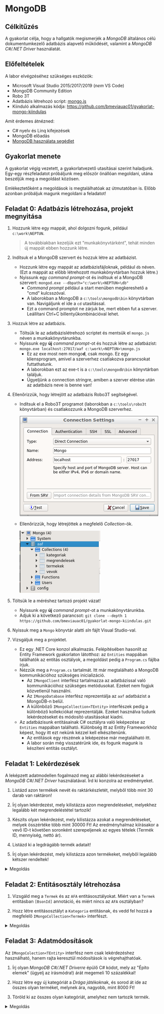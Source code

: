 # MongoDB

## Célkitűzés

A gyakorlat célja, hogy a hallgatók megismerjék a _MongoDB_ általános célú dokumentumkezelő adatbázis alapvető működését, valamint a _MongoDB C#/.NET Driver_ használatát.

## Előfeltételek

A labor elvégzéséhez szükséges eszközök:

- Microsoft Visual Studio 2015/2017/2019 (_nem_ VS Code)
- MongoDB Community Edition
- Robo 3T
- Adatbázis létrehozó script: [mongo.js](https://raw.githubusercontent.com/bmeviauac01/gyakorlatok/master/mongo.js)
- Kiinduló alkalmazás kódja: <https://github.com/bmeviauac01/gyakorlat-mongo-kiindulas>

Amit érdemes átnézned:

- C# nyelv és Linq kifejezések
- MongoDB előadás
- [MongoDB használata segédlet](../Adatbazis/mongodb.md)

## Gyakorlat menete

A gyakorlat végig vezetett, a gyakorlatvezető utasításai szerint haladjunk. Egy-egy részfeladatot próbáljunk meg először önállóan megoldani, utána beszéljük meg a megoldást közösen.

Emlékeztetőként a megoldások is megtalálhatóak az útmutatóban is. Előbb azonban próbáljuk magunk megoldani a feladatot!

## Feladat 0: Adatbázis létrehozása, projekt megnyitása

1. Hozzunk létre egy mappát, ahol dolgozni fogunk, például `c:\work\NEPTUN`.

   > A továbbiakban kezeljük ezt "munkakönyvtárként", tehát minden új mappát ebben hozzunk létre.

1. Indítsuk el a MongoDB szervert és hozzuk létre az adatbázist.

   - Hozzunk létre egy mappát az adatbázisfájloknak, például `db` néven. (Ezt a mappát az előbb létrehozott munkakönyvtárban hozzuk létre.)
   - Nyissunk egy _command prompt_-ot és indítsuk el a MongoDB szervert: `mongod.exe --dbpath="c:\work\<NEPTUN>\db"`
     - _Command prompt_ például a start menüben megkereshető a "cmd" kulcsszóval.
     - A laborokban a MongoDB a `c:\tools\mongodb\bin` könyvtárban van. Navigáljunk el ide a `cd` utasítással.
     - Ezt a command promptot ne zárjuk be, mert ebben fut a szerver. Leállítani Ctrl+C billentyűkombinációval lehet.

1. Hozzuk létre az adatbázis.

   - Töltsük le az adatbázislétrehozó scriptet és mentsük el `mongo.js` néven a munkakönyvtárunkba.
   - Nyissunk egy **új** _command prompt_-ot és hozzuk létre az adatbázist: `mongo.exe localhost:27017/aaf c:\work\<NEPTUN>\mongo.js`
     - Ez az exe most nem mongo**d**, csak mongo. Ez egy kliensprogram, amivel a szerverhez csatlakozva parancsokat futtathatunk.
     - A laborokban ezt az exe-t is a `c:\tools\mongodb\bin` könyvtárban találjuk.
     - Ügyeljünk a connection stringre, amiben a szerver elérése után az adatbázis neve is benne van!

1. Ellenőrizzük, hogy létrejött az adatbázis Robo3T segítségével.

   - Indítsuk el a Robo3T programot (laborokban a `c:\tools\robo3t` könyvtárban) és csatlakozzunk a MongoDB szerverhez.

     ![Robo3T Connection Settings](images/robo3t_connection.png)

   - Ellenőrizzük, hogy létrejöttek a megfelelő _Collection_-ök.

     ![Robo3T Collections](images/robo3t_collections.png)

1. Töltsük le a méréshez tartozó projekt vázat!

   - Nyissunk egy **új** _command prompt_-ot a munkakönyvtárunkba.
   - Adjuk ki a következő parancsot: `git clone --depth 1 https://github.com/bmeviauac01/gyakorlat-mongo-kiindulas.git`

1. Nyissuk meg a `Mongo` könyvtár alatti _sln_ fájlt Visual Studio-val.

1. Vizsgáljuk meg a projektet.

   - Ez egy .NET Core konzol alkalmazás. Felépítésében hasonlít az Entity Framework gyakorlaton látotthoz: az `Entities` mappában találhatók az entitás osztályok, a megoldást pedig a `Program.cs` fájlba írjuk.
   - Nézzük meg a `Program.cs` tartalmát. Itt már megtalálható a MongoDB kommunikációhoz szükséges inicializáció.
     - Az `IMongoClient` interfész tartalmazza az adatbázissal való kommunikációhoz szükséges metódusokat. Ezeket nem fogjuk közvetlenül használni.
     - Az `IMongoDatabase` interfész reprezentálja az `aaf` adatbázist a MongoDB-n belül.
     - A különböző `IMongoCollection<TEntity>` interfészek pedig a különböző kollekciókat reprezentálják. Ezeket használva tudunk lekérdezéseket és módosító utasításokat kiadni.
   - Az adatbázisunk entitásainak C# osztályra való leképezése az `Entities` mappában található. Különbség itt az Entity Frameworkhöz képest, hogy itt ezt nekünk kézzel kell elkészítenünk.
     - Az entitások egy részének a leképezése már megtalálható itt.
     - A labor során még visszatérünk ide, és fogunk magunk is készíteni entitás osztályt.

## Feladat 1: Lekérdezések

A leképzett adatmodellen fogalmazd meg az alábbi lekérdezéseket a _MongoDB C#/.NET Driver_ használatával. Írd ki konzolra az eredményeket.

1. Listázd azon termékek nevét és raktárkészletét, melyből több mint 30 darab van raktáron!

1. Írj olyan lekérdezést, mely kilistázza azon megrendeléseket, melyekhez legalább két megrendeléstétel tartozik!

1. Készíts olyan lekérdezést, mely kilistázza azokat a megrendeléseket, melyek összértéke több mint 30000 Ft! Az eredményhalmaz kiírásakor a vevő ID-t követően soronként szerepeljenek az egyes tételek (Termék ID, mennyiség, nettó ár).

1. Listázd ki a legdrágább termék adatait!

1. Írj olyan lekérdezést, mely kilistázza azon termékeket, melyből legalább kétszer rendeltek!

<details><summary markdown="span">Megoldás</summary>

1. Ehhez a feladathoz csupán a termék kolleckióban kell egy egyszerű lekérdezést kiadnunk. A szűrési feltételt kétféleképpen is megfogalmazhatjuk: lambda kifejezés segítségével, és kézzel összerakva is.

    ```csharp
    Console.WriteLine("***** Első feladat *****");
    
    //2.1
    Console.WriteLine("\t2.1 1. megoldás:");
    var qTermekRaktarkeszlet1 = termekCollection
        .Find(termek => termek.Raktarkeszlet > 30)
        .ToList();
    
    foreach (var t in qTermekRaktarkeszlet1)
        Console.WriteLine($"\t\tNév={t.Nev}\tRaktrákészlet={t.Raktarkeszlet}");
    
    
    //2.1 második megoldás
    Console.WriteLine("\t2.1 2. megoldás:");
    var qTermekRaktarkeszlet2 = termekCollection
        .Find(Builders<Termek>.Filter.Gt(termek => termek.Raktarkeszlet, 30))
        .ToList();
    
    foreach (var t in qTermekRaktarkeszlet2)
        Console.WriteLine($"\t\tNév={t.Nev}\tRaktrákészlet={t.Raktarkeszlet}");
    ```

1. Ez a feladat nagyon hasonló ez előzőhöz. Figyeljük meg, hogy az SQL-es adatbázis séma esetén ehhez már `JOIN`-t (`Navigation Property`) kellett alkalmazni. Ezzel szemben itt minden szükséges adat a megrendelés kollekcióban található.

    ```csharp
    //2.2
    Console.WriteLine("\t2.2 1. megoldás:");
    var qMegrendelesTetelek1 = megrendelesCollection
        .Find(megrendeles => megrendeles.MegrendelesTetelek.Length >= 2)
        .ToList();

    foreach (var m in qMegrendelesTetelek1)
        Console.WriteLine($"\t\tVevő={m.VevoID}\tMegrendelés={m.ID}\tTételek={m.MegrendelesTetelek.Length}");


    //2.2 második megoldás
    Console.WriteLine("\t2.2 2. megoldás:");
    var qMegrendelesTetelek2 = megrendelesCollection
        .Find(Builders<Megrendeles>.Filter.SizeGte(megrendeles => megrendeles.MegrendelesTetelek, 2))
        .ToList();

    foreach (var m in qMegrendelesTetelek2)
        Console.WriteLine($"\t\tVevő={m.VevoID}\tMegrendelés={m.ID}\tTételek={m.MegrendelesTetelek.Length}");
    ```

1. Ehhez a feladathoz már nem elegendő számunkra a sima lekérdezés kifejezőereje, így az aggregációs pipeline-t kell alkalmaznunk. Figyeljük meg azonban, hogy a séma felépítése miatt továbbra is minden szükséges adat rendelkezésre áll egyetlen kolleckióban.

    ```csharp
    //2.3
    Console.WriteLine("\t2.3:");
    var qMegrendelesOssz = megrendelesCollection
        .Aggregate()
        .Project(megrendeles => new
        {
            VevoID = megrendeles.VevoID,
            MegrendelesTetelek = megrendeles.MegrendelesTetelek,
            Osszeg = megrendeles.MegrendelesTetelek.Sum(mt => mt.Mennyiseg * mt.NettoAr)
        })
        .Match(megrendeles => megrendeles.Osszeg > 30000)
        .ToList();

    foreach (var m in qMegrendelesOssz)
    {
        Console.WriteLine($"\t\tVevő={m.VevoID}");
        foreach (var mt in m.MegrendelesTetelek)
            Console.WriteLine($"\t\t\tTermék={mt.TermekID}\tÁr={mt.NettoAr}\tDb={mt.Mennyiseg}");
    }
    ```

1. A legdrágább termékek lekérdezéséhez két lekérdezést kell kiadnunk: először lekérdezzük a legmagasabb nettóár értékét, utána pedig lekérdezzük azokat a termékeket, melyeknek a nettóára megegyezik ezzel az értékkel.

    ```csharp
    //2.4
    Console.WriteLine("\t2.4:");
    var maxNettoAr = termekCollection
        .Find(_ => true)
        .SortByDescending(termek => termek.NettoAr)
        .Limit(1)
        .Project(termek => termek.NettoAr)
        .Single();

    var qTermekMax = termekCollection
        .Find(termek => termek.NettoAr == maxNettoAr)
        .ToList();

    foreach (var t in qTermekMax)
        Console.WriteLine($"\t\tNév={t.Nev}\tÁrt={t.NettoAr}");
    ```

1. Ez a feladat azért nehéz a jelenlegi adatbázissémánk mellett, mert itt már nem igaz az, hogy egyetlen kollekcióban rendelkezésre áll minden adat. Szükségünk van ugyanis a termék kollekcióból a termék nevére és raktárkészletére, a megrendelések kollekcióból pedig a termékhez tartozó megrendelések számára.
   
    Ilyen helyzetben MongoDB esetén kénytelenek vagyunk kliensoldalon (értsd: C# kódból) joinolni. A megoldás itt tehát hogy lekérdezzük az összes megrendelést, majd pedig C#-ból, LINQ segítségével összegyűjtjük az adott termékhez tartozó megrendeléstételeket. Ezután lekérdezzük az adatbázisból a termékeket is, hogy azok adatai is rendelkezésünkre álljanak.

    ```csharp
    //2.5
    Console.WriteLine("\t2.5:");
    var qMegrendeles = megrendelesCollection
        .Find(_ => true)
        .ToList();

    var termekRendeles = qMegrendeles
        .SelectMany(megrendeles => megrendeles.MegrendelesTetelek) // Egyetlen listába gyűjti a megrendeléstételeket.
        .GroupBy(mt => mt.TermekID)
        .Where(termek => termek.Count() >= 2);

    var qTermek = termekCollection
        .Find(_ => true)
        .ToList();
    var termekLookup = qTermek.ToDictionary(termek => termek.ID);

    foreach (var t in termekRendeles)
    {
        var termek = termekLookup.GetValueOrDefault(t.Key);
        Console.WriteLine($"\t\tNév={termek?.Nev}\tRaktrákészlet={termek?.Raktarkeszlet}\tMegrendelések={t.Count()}");
    }
    ```

    > Úgy tudnánk hatékonyabbá tenni a lekérdezést, ha csak azokat a termékeket listázzuk, amelyek adataira ténylegesen szükségünk van. Hogyan tehetnénk ezt meg?

</details>

## Feladat 2: Entitásosztály létrehozása

1. Vizsgáld meg a `Termek` és az `AFA` entitásosztályokat. Miért van a `Termek` entitásban `[BsonId]` annotáció, és miért nincs az `AFA` osztályban?

1. Hozz létre entitásosztályt a `Kategoria` entitásnak, és vedd fel hozzá a megfelelő `IMongoCollection<Termek>` interfészt.

<details><summary markdown="span">Megoldás</summary>

1. A `Termek` osztály a `termekek` kollekciót reprezentálja az adatbázisban, ezért tartozik hozzá egyedi `ObjectID` ami alapján hivatkozni tudunk rá az adatbázis felé. Ezzel szemben az `AFA` osztály a `Termek` egy beágyazott objektuma, önmagában nem jelenik meg kollekcióként. Ezért nem tartozik hozzá `ObjectID` érték.

1. Hozzunk létre új POCO osztályt `Kategoria` néven.

    Nézzük meg először a Robo3T program segítségével, hogy milyen adattagok találhatók a `kategoriak` kollekcióban lévő dokumentumokban.

    ![kategoriak](images/kategoriak.png)

    Ez alapján létre tudjuk hozni a `Kategoria` osztályt.

    ```csharp
    public class Kategoria
    {
        [BsonId]
        public ObjectId ID { get; set; }
        public string Nev { get; set; }
        public ObjectId? SzuloKategoriaID { get; set; }
    }
    ```

    A `Program.cs` fájlban vegyül fel az új kollekció interfészt.

    ```csharp
    private static IMongoCollection<Kategoria> kategoriaCollection;
    ```

    Az `initialize` metódusban pedig inicializáljuk is ezt a kollekciót.

    ```csharp
    kategoriaCollection = database.GetCollection<Kategoria>("kategoriak");
    ```


</details>

## Feladat 3: Adatmódosítások

Az `IMongoColection<TEntity>` interfész nem csak lekérdezéshez használható, hanem rajta keresztül módosítások is végrehajthatóak.

1. Írj olyan _MongoDB C#/.NET Driverre_ épülő C# kódot, mely az "Építo elemek" (ügyelj az írásmódra!) árát megemeli 10 százalékkal!

1. Hozz létre egy új kategóriát a *Drága játékok*nak, és sorod át ide az összes olyan terméket, melynek ára, nagyobb, mint 8000 Ft!

1. Töröld ki az összes olyan kategóriát, amelyhez nem tartozik termék.

<details><summary markdown="span">Megoldás</summary>

1. Először lekérdezzük a megfelelő kategória ID-ját, majd az ehhez tartozó termékekre adunk ki módosító utasítást.

    ```csharp
    Console.WriteLine("***** Harmadik feladat *****");

    //3.1
    Console.WriteLine("\t3.1:");
    var qKategoriaEpitoID = kategoriaCollection
        .Find(kategoria => kategoria.Nev == "Építo elemek")
        .Project(kategoria => kategoria.ID)
        .Single();

    var qTermekEpito = termekCollection
        .Find(termek => termek.KategoriaID == qKategoriaEpitoID)
        .ToList();
    Console.WriteLine("\t\tMódosítás előtt:");
    foreach (var t in qTermekEpito)
        Console.WriteLine($"\t\t\tNév={t.Nev}\tRaktrákészlet={t.Raktarkeszlet}\tÁr={t.NettoAr}");

    termekCollection.UpdateMany(
        filter: termek => termek.KategoriaID == qKategoriaEpitoID,
        update: Builders<Termek>.Update.Mul(termek => termek.NettoAr, 1.1));

    qTermekEpito = termekCollection
        .Find(termek => termek.KategoriaID == qKategoriaEpitoID)
        .ToList();
    Console.WriteLine("\t\tMódosítás után:");
    foreach (var t in qTermekEpito)
        Console.WriteLine($"\t\t\tNév={t.Nev}\tRaktrákészlet={t.Raktarkeszlet}\tÁr={t.NettoAr}");
    ```

1. MongoDB segítségével tranzakció nélkül atomikusan el tudjuk végezni a következő feladatot: "Kérem a `Drága Játék` kategóriát. Amennyiben nem létezik, hozd létre." Ehhez a `FindOneAndUpdate` parancs használatára van szükségünk.

    ```csharp
    //3.2
    Console.WriteLine("\t3.2:");
    var dragaJatek = kategoriaCollection.FindOneAndUpdate<Kategoria>(
        filter: kategoria => kategoria.Nev == "Drága Játék",
        update: Builders<Kategoria>.Update.SetOnInsert(kategoria => kategoria.Nev, "Drága Játék"),
        options: new FindOneAndUpdateOptions<Kategoria, Kategoria> { IsUpsert = true, ReturnDocument = ReturnDocument.After });

    termekCollection.UpdateMany(
        filter: termek => termek.NettoAr > 8000,
        update: Builders<Termek>.Update.Set(termek => termek.KategoriaID, dragaJatek.ID));

    var qTermekDraga = termekCollection
        .Find(termek => termek.KategoriaID == dragaJatek.ID)
        .ToList();
    foreach (var t in qTermekDraga)
        Console.WriteLine($"\t\tNév={t.Nev}\tÁrt={t.NettoAr}");
    ```

1. Lekérdezzük azokat a kategóriákat amelyekhez tartozik termék, majd pedig töröljük azokat, amelyek nem tartoznak ezek közé.

    ```csharp
    //3.3
    Console.WriteLine("\t3.3:");
    Console.WriteLine($"\t\tMódosítás előtt {kategoriaCollection.CountDocuments(_ => true)} db kategória");

    var qTermekKategoria = new HashSet<ObjectId>(termekCollection
        .Find(_ => true)
        .Project(termek => termek.KategoriaID)
        .ToList());

    kategoriaCollection.DeleteMany(kategoria => !qTermekKategoria.Contains(kategoria.ID));

    Console.WriteLine($"\t\tMódosítás után {kategoriaCollection.CountDocuments(_ => true)} db kategória");
    ```

    > Vegyük észre, hogy ez az utasítás nem atomikus. Ha közben vettek fel új terméket, akkor lehet, hogy olyan kategóriát törlünk amihez azóta tartozik termék. Nem vettük figyelemve továbbá a kategóriák hierarchiáját sem.

</details>
